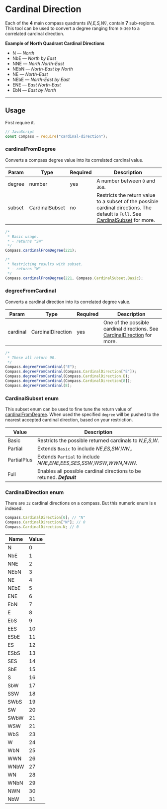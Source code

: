 # Cardinal Direction

Each of the **4** main compass quadrants _(N,E,S,W)_, contain **7** sub-regions. This tool can be used to convert a degree ranging from `0-360` to a correlated cardinal direction.

**Example of North Quadrant Cardinal Directions**

- N — _North_
- NbE — _North by East_
- NNE — _North North-East_
- NEbN — _North-East by North_
- NE — _North-East_
- NEbE — _North-East by East_
- ENE — _East North-East_
- EbN — _East by North_

---

## Usage

First require it.

```js
// JavaScript
const Compass = require("cardinal-direction");
```

### cardinalFromDegree

Converts a compass degree value into its correlated cardinal value.

| Param  | Type           | Required | Description                                                                                                                                             |
| ------ | -------------- | -------- | ------------------------------------------------------------------------------------------------------------------------------------------------------- |
| degree | number         | yes      | A number between `0` and `360`.                                                                                                                         |
| subset | CardinalSubset | no       | Restricts the return value to a subset of the possible cardinal directions. The default is `Full`. See [CardinalSubset](#cardinalsubset-enum) for more. |

```js
/*
 * Basic usage.
 * - returns "SW"
 */
Compass.cardinalFromDegree(221);

/*
 * Restricting results with subset.
 * - returns "W"
 */
Compass.cardinalFromDegree(221, Compass.CardinalSubset.Basic);
```

### degreeFromCardinal

Converts a cardinal direction into its correlated degree value.

| Param    | Type              | Required | Description                                                                                         |
| -------- | ----------------- | -------- | --------------------------------------------------------------------------------------------------- |
| cardinal | CardinalDirection | yes      | One of the possible cardinal directions. See [CardinalDirection](#cardinaldirection-enum) for more. |

```js
/*
 * These all return 90.
 */
Compass.degreeFromCardinal("E");
Compass.degreeFromCardinal(Compass.CardinalDirection["E"]);
Compass.degreeFromCardinal(Compass.CardinalDirection.E);
Compass.degreeFromCardinal(Compass.CardinalDirection[8]);
Compass.degreeFromCardinal(8);
```

### CardinalSubset enum

This subset enum can be used to fine tune the return value of [cardinalFromDegree](#cardinalfromdegree). When used the specified `degree` will be pushed to the nearest accepted cardinal direction, based on your restriction.

| Value       | Description                                                                   |
| ----------- | ----------------------------------------------------------------------------- |
| Basic       | Restricts the possible returned cardinals to _N_,_E_,_S_,_W_.                 |
| Partial     | Extends `Basic` to include _NE_,_ES_,_SW_,_WN_,.                              |
| PartialPlus | Extends `Partial` to include _NNE_,_ENE_,_EES_,_SES_,_SSW_,_WSW_,_WWN_,_NWN_. |
| Full        | Enables all possible cardinal directions to be retuned. **_Default_**         |

### CardinalDirection enum

There are `32` cardinal directions on a compass. But this numeric enum is `0` indexed.

```js
Compass.CardinalDirection[0]; // "N"
Compass.CardinalDirection["N"]; // 0
Compass.CardinalDirection.N; // 0
```

| Name | Value |
| ---- | ----- |
| N    | 0     |
| NbE  | 1     |
| NNE  | 2     |
| NEbN | 3     |
| NE   | 4     |
| NEbE | 5     |
| ENE  | 6     |
| EbN  | 7     |
| E    | 8     |
| EbS  | 9     |
| EES  | 10    |
| ESbE | 11    |
| ES   | 12    |
| ESbS | 13    |
| SES  | 14    |
| SbE  | 15    |
| S    | 16    |
| SbW  | 17    |
| SSW  | 18    |
| SWbS | 19    |
| SW   | 20    |
| SWbW | 21    |
| WSW  | 21    |
| WbS  | 23    |
| W    | 24    |
| WbN  | 25    |
| WWN  | 26    |
| WNbW | 27    |
| WN   | 28    |
| WNbN | 29    |
| NWN  | 30    |
| NbW  | 31    |
